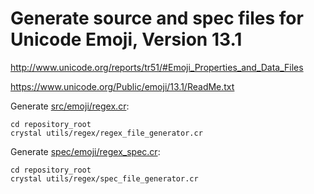 # Generate source and spec files for Unicode Emoji, Version 13.1

<http://www.unicode.org/reports/tr51/#Emoji_Properties_and_Data_Files>

<https://www.unicode.org/Public/emoji/13.1/ReadMe.txt>

Generate [src/emoji/regex.cr](https://github.com/veelenga/emoji.cr/blob/master/src/emoji/regex.cr):

```console
cd repository_root
crystal utils/regex/regex_file_generator.cr
```

Generate [spec/emoji/regex_spec.cr](https://github.com/veelenga/emoji.cr/blob/master/spec/emoji/regex_spec.cr):

```console
cd repository_root
crystal utils/regex/spec_file_generator.cr
```
